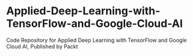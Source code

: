 # Applied-Deep-Learning-with-TensorFlow-and-Google-Cloud-AI
Code Repository for Applied Deep Learning with TensorFlow and Google Cloud AI, Published by Packt
